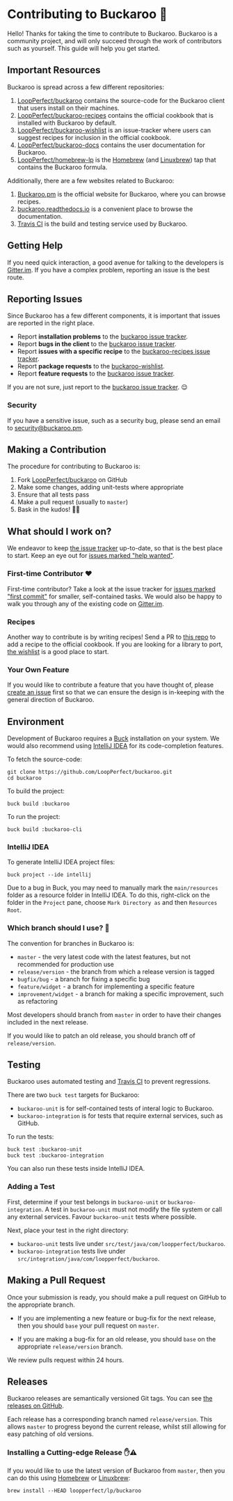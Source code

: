 # Contributing to Buckaroo 🎉

Hello! Thanks for taking the time to contribute to Buckaroo. Buckaroo is a community project, and will only succeed through the work of contributors such as yourself. This guide will help you get started.


## Important Resources

Buckaroo is spread across a few different repositories:

 1. [LoopPerfect/buckaroo](https://github.com/LoopPerfect/buckaroo) contains the source-code for the Buckaroo client that users install on their machines.
 2. [LoopPerfect/buckaroo-recipes](https://github.com/LoopPerfect/buckaroo-recipes/) contains the official cookbook that is installed with Buckaroo by default.
 3. [LoopPerfect/buckaroo-wishlist](https://github.com/LoopPerfect/buckaroo-wishlist) is an issue-tracker where users can suggest recipes for inclusion in the official cookbook.
 4. [LoopPerfect/buckaroo-docs](https://github.com/LoopPerfect/buckaroo-docs/) contains the user documentation for Buckaroo.
 5. [LoopPerfect/homebrew-lp](https://github.com/LoopPerfect/homebrew-lp) is the [Homebrew](https://brew.sh/) (and [Linuxbrew](http://linuxbrew.sh/)) tap that contains the Buckaroo formula.

Additionally, there are a few websites related to Buckaroo:

 1. [Buckaroo.pm](https://buckaroo.pm/) is the official website for Buckaroo, where you can browse recipes.
 2. [buckaroo.readthedocs.io](https://buckaroo.readthedocs.io/) is a convenient place to browse the documentation.
 3. [Travis CI](https://travis-ci.org/LoopPerfect/buckaroo) is the build and testing service used by Buckaroo.


## Getting Help

If you need quick interaction, a good avenue for talking to the developers is [Gitter.im](https://gitter.im/LoopPerfect/buckaroo). If you have a complex problem, reporting an issue is the best route.


## Reporting Issues

Since Buckaroo has a few different components, it is important that issues are reported in the right place.

 * Report **installation problems** to the [buckaroo issue tracker](https://github.com/LoopPerfect/buckaroo/issues).
 * Report **bugs in the client** to the [buckaroo issue tracker](https://github.com/LoopPerfect/buckaroo/issues).
 * Report **issues with a specific recipe** to the [buckaroo-recipes issue tracker](https://github.com/LoopPerfect/buckaroo-recipes/issues).
 * Report **package requests** to the [buckaroo-wishlist](https://github.com/LoopPerfect/buckaroo-wishlist/issues).
 * Report **feature requests** to the [buckaroo issue tracker](https://github.com/LoopPerfect/buckaroo/issues).

If you are not sure, just report to the [buckaroo issue tracker](https://github.com/LoopPerfect/buckaroo/issues).  😌

### Security

If you have a sensitive issue, such as a security bug, please send an email to security@buckaroo.pm.


## Making a Contribution

The procedure for contributing to Buckaroo is:

 1. Fork [LoopPerfect/buckaroo](https://github.com/LoopPerfect/buckaroo) on GitHub
 2. Make some changes, adding unit-tests where appropriate
 3. Ensure that all tests pass
 4. Make a pull request (usually to `master`)
 5. Bask in the kudos! 👏👑


## What should I work on?

We endeavor to keep [the issue tracker](https://github.com/LoopPerfect/buckaroo/issues) up-to-date, so that is the best place to start. Keep an eye out for [issues marked "help wanted"](https://github.com/LoopPerfect/buckaroo/labels/help%20wanted).

### First-time Contributor ❤️

First-time contributor? Take a look at the issue tracker for [issues marked "first commit"](https://github.com/LoopPerfect/buckaroo/labels/first%20commit) for smaller, self-contained tasks. We would also be happy to walk you through any of the existing code on [Gitter.im](https://gitter.im/LoopPerfect/buckaroo).

### Recipes

Another way to contribute is by writing recipes! Send a PR to [this repo](https://github.com/LoopPerfect/buckaroo-recipes) to add a recipe to the official cookbook. If you are looking for a library to port, [the wishlist](https://github.com/LoopPerfect/buckaroo-wishlist) is a good place to start.

### Your Own Feature

If you would like to contribute a feature that you have thought of, please [create an issue](https://github.com/LoopPerfect/buckaroo/issues) first so that we can ensure the design is in-keeping with the general direction of Buckaroo.


## Environment

Development of Buckaroo requires a [Buck](https://buckbuild.com) installation on your system. We would also recommend using [IntelliJ IDEA](https://www.jetbrains.com/idea/) for its code-completion features.

To fetch the source-code:

```bash=
git clone https://github.com/LoopPerfect/buckaroo.git
cd buckaroo
```

To build the project:

```bash=
buck build :buckaroo
```

To run the project:

```bash=
buck build :buckaroo-cli
```

### IntelliJ IDEA

To generate IntelliJ IDEA project files:

```bash=
buck project --ide intellij
```

Due to a bug in Buck, you may need to manually mark the `main/resources` folder as a resource folder in IntelliJ IDEA. To do this, right-click on the folder in the `Project` pane, choose `Mark Directory as` and then `Resources Root`.

### Which branch should I use? 🤔

The convention for branches in Buckaroo is:

 * `master` - the very latest code with the latest features, but not recommended for production use
 * `release/version` - the branch from which a release version is tagged
 * `bugfix/bug` - a branch for fixing a specific bug
 * `feature/widget` - a branch for implementing a specific feature
 * `improvement/widget` - a branch for making a specific improvement, such as refactoring

Most developers should branch from `master` in order to have their changes included in the next release.

If you would like to patch an old release, you should branch off of `release/version`.


## Testing

Buckaroo uses automated testing and [Travis CI](https://travis-ci.org/LoopPerfect/buckaroo) to prevent regressions.

There are two `buck test` targets for Buckaroo:

 * `buckaroo-unit` is for self-contained tests of interal logic to Buckaroo.
 * `buckaroo-integration` is for tests that require external services, such as GitHub.

To run the tests:

```bash=
buck test :buckaroo-unit
buck test :buckaroo-integration
```

You can also run these tests inside IntelliJ IDEA.

### Adding a Test

First, determine if your test belongs in `buckaroo-unit` or `buckaroo-integration`. A test in `buckaroo-unit` must not modify the file system or call any external services. Favour `buckaroo-unit` tests where possible.

Next, place your test in the right directory:

 * `buckaroo-unit` tests live under `src/test/java/com/loopperfect/buckaroo`.
 * `buckaroo-integration` tests live under `src/integration/java/com/loopperfect/buckaroo`.


## Making a Pull Request

Once your submission is ready, you should make a pull request on GitHub to the appropriate branch.

 * If you are implementing a new feature or bug-fix for the next release, then you should `base` your pull request on `master`.

 * If you are making a bug-fix for an old release, you should `base` on the appropriate `release/version` branch.

We review pulls request within 24 hours.


## Releases

Buckaroo releases are semantically versioned Git tags. You can see [the releases on GitHub](https://github.com/LoopPerfect/buckaroo/releases).

Each release has a corresponding branch named `release/version`. This allows `master` to progress beyond the current release, whilst still allowing for easy patching of old versions.

### Installing a Cutting-edge Release ✋⚠️

If you would like to use the latest version of Buckaroo from `master`, then you can do this using [Homebrew](https://brew.sh/) or [Linuxbrew](http://linuxbrew.sh/):

```bash=
brew install --HEAD loopperfect/lp/buckaroo
```
